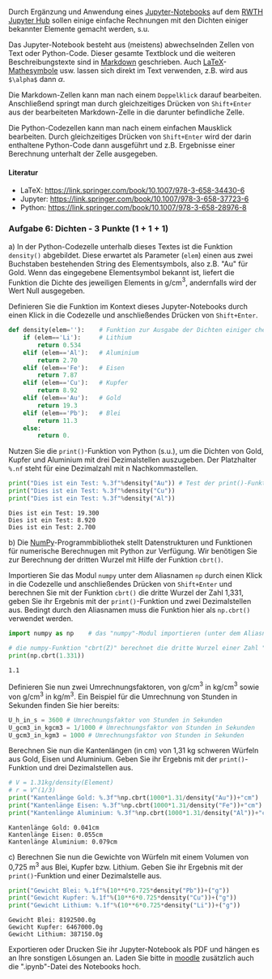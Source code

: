 Durch Ergänzung und Anwendung eines [Jupyter-Notebooks](https://jupyter-notebook.readthedocs.io/en/latest/notebook.html) auf dem [RWTH Jupyter Hub](https://jupyter.rwth-aachen.de/) sollen einige einfache Rechnungen mit den Dichten einiger bekannter Elemente gemacht werden, s.u.

Das Jupyter-Notebook besteht aus (meistens) abwechselnden Zellen von Text oder Python-Code. Dieser gesamte Textblock und die weiteren Beschreibungstexte sind in [Markdown](https://www.markdownguide.org/basic-syntax) geschrieben. Auch [LaTeX](https://en.wikibooks.org/wiki/LaTeX/Mathematics)-[Mathesymbole](https://www.overleaf.com/learn/latex/Mathematical_expressions) usw. lassen sich direkt im Text verwenden, z.B. wird aus ```$\alpha$``` dann $\alpha$.

Die Markdown-Zellen kann man nach einem ```Doppelklick``` darauf bearbeiten. Anschließend springt man durch gleichzeitiges Drücken von ```Shift+Enter``` aus der bearbeiteten Markdown-Zelle in die darunter befindliche Zelle.

Die Python-Codezellen kann man nach einem einfachen Mausklick bearbeiten. Durch gleichzeitiges Drücken von ```Shift+Enter``` wird der darin enthaltene Python-Code dann ausgeführt und z.B. Ergebnisse einer Berechnung unterhalt der Zelle ausgegeben.

#### Literatur
- LaTeX: https://link.springer.com/book/10.1007/978-3-658-34430-6
- Jupyter: https://link.springer.com/book/10.1007/978-3-658-37723-6
- Python: https://link.springer.com/book/10.1007/978-3-658-28976-8

### Aufgabe 6: Dichten - 3 Punkte ($1 + 1 + 1$)

a) In der Python-Codezelle unterhalb dieses Textes ist die Funktion ```density()``` abgebildet. Diese erwartet als Parameter (```elem```) einen aus zwei Buchstaben bestehenden String des Elementsymbols, also z.B. "Au" für Gold. Wenn das eingegebene Elementsymbol bekannt ist, liefert die Funktion die Dichte des jeweiligen Elements in g/cm$^3$, andernfalls wird der Wert Null ausgegeben.

Definieren Sie die Funktion im Kontext dieses Jupyter-Notebooks durch einen Klick in die Codezelle und anschließendes Drücken von ```Shift+Enter```.


```python
def density(elem=''):    # Funktion zur Ausgabe der Dichten einiger chemischer Elemente in g/cm^3
    if (elem=='Li'):     # Lithium
        return 0.534
    elif (elem=='Al'):   # Aluminium
        return 2.70
    elif (elem=='Fe'):   # Eisen
        return 7.87
    elif (elem=='Cu'):   # Kupfer
        return 8.92
    elif (elem=='Au'):   # Gold
        return 19.3
    elif (elem=='Pb'):   # Blei
        return 11.3
    else:
        return 0.
```

Nutzen Sie die ```print()```-Funktion von Python (s.u.), um die Dichten von Gold, Kupfer und Aluminium mit drei Dezimalstellen auszugeben. Der Platzhalter ```%.nf``` steht für eine Dezimalzahl mit n Nachkommastellen.


```python
print("Dies ist ein Test: %.3f"%density("Au")) # Test der print()-Funktion
print("Dies ist ein Test: %.3f"%density("Cu")) 
print("Dies ist ein Test: %.3f"%density("Al")) 
```

    Dies ist ein Test: 19.300
    Dies ist ein Test: 8.920
    Dies ist ein Test: 2.700


b) Die [NumPy](https://numpy.org/)-Programmbibliothek stellt Datenstrukturen und Funktionen für numerische Berechnugen mit Python zur Verfügung. Wir benötigen Sie zur Berechnung der dritten Wurzel mit Hilfe der Funktion ```cbrt()```.

Importieren Sie das Modul ```numpy``` unter dem Aliasnamen ```np``` durch einen Klick in die Codezelle und anschließendes Drücken von ```Shift+Enter``` und berechnen Sie mit der Funktion ```cbrt()``` die dritte Wurzel der Zahl 1,331, geben Sie ihr Ergebnis mit der ```print()```-Funktion und zwei Dezimalstellen aus. Bedingt durch den Aliasnamen muss die Funktion hier als ```np.cbrt()``` verwendet werden.


```python
import numpy as np    # das "numpy"-Modul importieren (unter dem Aliasnamen "np")

# die numpy-Funktion "cbrt(Z)" berechnet die dritte Wurzel einer Zahl "Z"
print(np.cbrt(1.331))
```

    1.1


Definieren Sie nun zwei Umrechnungsfaktoren, von g/cm$^3$ in kg/cm$^3$ sowie von g/cm$^3$ in kg/m$^3$. Ein Beispiel für die Umrechnung von Stunden in Sekunden finden Sie hier bereits:


```python
U_h_in_s = 3600 # Umrechnungsfaktor von Stunden in Sekunden
U_gcm3_in_kgcm3 = 1/1000 # Umrechnungsfaktor von Stunden in Sekunden
U_gcm3_in_kgm3 = 1000 # Umrechnungsfaktor von Stunden in Sekunden
```

Berechnen Sie nun die Kantenlängen (in cm) von 1,31 kg schweren Würfeln aus Gold, Eisen und Aluminium. Geben Sie ihr Ergebnis mit der ```print()```-Funktion und drei Dezimalstellen aus.


```python
# V = 1.31kg/density(Element)
# r = V^(1/3)
print("Kantenlänge Gold: %.3f"%np.cbrt(1000*1.31/density("Au"))+"cm")
print("Kantenlänge Eisen: %.3f"%np.cbrt(1000*1.31/density("Fe"))+"cm")
print("Kantenlänge Aluminium: %.3f"%np.cbrt(1000*1.31/density("Al"))+"cm")
```

    Kantenlänge Gold: 0.041cm
    Kantenlänge Eisen: 0.055cm
    Kantenlänge Aluminium: 0.079cm


c) Berechnen Sie nun die Gewichte von Würfeln mit einem Volumen von 0,725 m$^3$ aus Blei, Kupfer bzw. Lithium. Geben Sie ihr Ergebnis mit der ```print()```-Funktion und einer Dezimalstelle aus.


```python
print("Gewicht Blei: %.1f"%(10**6*0.725*density("Pb"))+("g"))
print("Gewicht Kupfer: %.1f"%(10**6*0.725*density("Cu"))+("g"))
print("Gewicht Lithium: %.1f"%(10**6*0.725*density("Li"))+("g"))
```

    Gewicht Blei: 8192500.0g
    Gewicht Kupfer: 6467000.0g
    Gewicht Lithium: 387150.0g


Exportieren oder Drucken Sie ihr Jupyter-Notebook als PDF und hängen es an Ihre sonstigen Lösungen an. Laden Sie bitte in [moodle](https://moodle.rwth-aachen.de/course/view.php?id=27141) zusätzlich auch die ".ipynb"-Datei des Notebooks hoch.


```python

```
